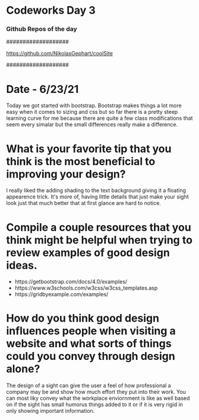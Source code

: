 # Codeworks Day 3

### Github Repos of the day

###################

https://github.com/NikolasGephart/coolSite

###################

# Date - 6/23/21

Today we got started with bootstrap. Bootstrap makes things a lot more easy when it comes to sizing and css but so far there is a pretty steep learning curve for me because there are quite a few class modifications that seem every simalar but the small differences really make a difference.

# What is your favorite tip that you think is the most beneficial to improving your design?

I really liked the adding shading to the text background giving it a floating appearence trick. It's more of, having little details that just make your sight look just that much better that at first glance are hard to notice. 



# Compile a couple resources that you think might be helpful when trying to review examples of good design ideas.

<ul>
  <li>
  https://getbootstrap.com/docs/4.0/examples/
  </li>
  <li>
  https://www.w3schools.com/w3css/w3css_templates.asp</li>
  <li>
  https://gridbyexample.com/examples/
  </li>
</ul>

# How do you think good design influences people when visiting a website and what sorts of things could you convey through design alone?



The design of a sight can give the user a feel of how professional a company may be and show how much effort they put into their work. You can most liky convey what the workplace enviornment is like as well based on if the sight has small humorus things added to it or if it is very rigid in only showing important information.